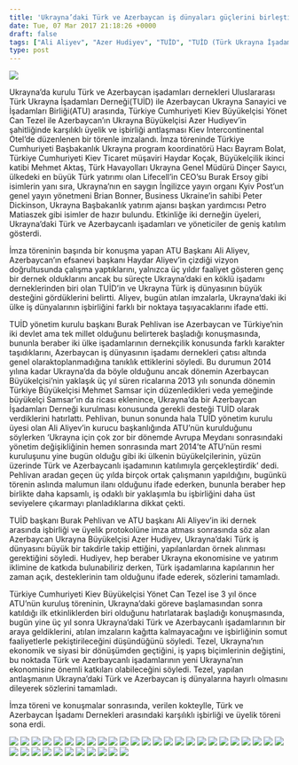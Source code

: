 ```yaml
---
title: 'Ukrayna’daki Türk ve Azerbaycan iş dünyaları güçlerini birleştirdi'
date: Tue, 07 Mar 2017 21:18:26 +0000
draft: false
tags: ["Ali Aliyev", "Azer Hudiyev", "TUİD", "TUİD (Türk Ukrayna İşadamları Derneği)", "Ukrayna", "Ukrayna Azerbaycan iş dünyası", "Ukrayna Türk İş Dünyası", "Ukrayna Türk Toplumu", "Yönet Can Tezel"]
type: post
---
```


![](http://burakpehlivan.org/wp-content/uploads/2017/03/IMG_8737-70-Копировать-1.jpg)




Ukrayna’da kurulu Türk ve Azerbaycan işadamları dernekleri Uluslararası Türk Ukrayna İşadamları Derneği(TUİD) ile Azerbaycan Ukrayna Sanayici ve İşadamları Birliği(ATU) arasında, Türkiye Cumhuriyeti Kiev Büyükelçisi Yönet Can Tezel ile Azerbaycan’ın Ukrayna Büyükelçisi Azer Hudiyev’in şahitliğinde karşılıklı üyelik ve işbirliği antlaşması Kiev Intercontinental Otel’de düzenlenen bir törenle imzalandı. İmza töreninde Türkiye Cumhuriyeti Başbakanlık Ukrayna program koordinatörü Hacı Bayram Bolat, Türkiye Cumhuriyeti Kiev Ticaret müşaviri Haydar Koçak, Büyükelçilik ikinci katibi Mehmet Aktaş, Türk Havayolları Ukrayna Genel Müdürü Dinçer Sayıcı, ülkedeki en büyük Türk yatırımı olan Lifecell’in CEO’su Burak Ersoy gibi isimlerin yanı sıra, Ukrayna’nın en saygın İngilizce yayın organı Kyiv Post’un genel yayın yönetmeni Brian Bonner, Business Ukraine’in sahibi Peter Dickinson, Ukrayna Başbakanlık yatırım ajansı başkan yardımcısı Petro Matiaszek gibi isimler de hazır bulundu. Etkinliğe iki derneğin üyeleri, Ukrayna’daki Türk ve Azerbaycanlı işadamları ve yöneticiler de geniş katılım gösterdi.




İmza töreninin başında bir konuşma yapan ATU Başkanı Ali Aliyev, Azerbaycan’ın efsanevi başkanı Haydar Aliyev’in çizdiği vizyon doğrultusunda çalışma yaptıklarını, yalnızca üç yıldır faaliyet gösteren genç bir dernek olduklarını ancak bu süreçte Ukrayna’daki en köklü işadamı derneklerinden biri olan TUİD’in ve Ukrayna Türk iş dünyasının büyük desteğini gördüklerini belirtti. Aliyev, bugün atılan imzalarla, Ukrayna’daki iki ülke iş dünyalarının işbirliğini farklı bir noktaya taşıyacaklarını ifade etti.




TUİD yönetim kurulu başkanı Burak Pehlivan ise Azerbaycan ve Türkiye’nin iki devlet ama tek millet olduğunu belirterek başladığı konuşmasında, bununla beraber iki ülke işadamlarının dernekçilik konusunda farklı karakter taşıdıklarını, Azerbaycan iş dünyasının işadamı dernekleri çatısı altında genel olaraktoplanmadığına tanıklık ettiklerini söyledi. Bu durumun 2014 yılına kadar Ukrayna’da da böyle olduğunu ancak dönemin Azerbaycan Büyükelçisi’nin yaklaşık üç yıl süren ricalarına 2013 yılı sonunda dönemin Türkiye Büyükelçisi Mehmet Samsar için düzenledikleri veda yemeğinde büyükelçi Samsar’ın da ricası eklenince, Ukrayna’da bir Azerbaycan İşadamları Derneği kurulması konusunda gerekli desteği TUİD olarak verdiklerini hatırlattı. Pehlivan, bunun sonunda hala TUİD yönetim kurulu üyesi olan Ali Aliyev’in kurucu başkanlığında ATU’nün kurulduğunu söylerken ‘Ukrayna için çok zor bir dönemde Avrupa Meydanı sonrasındaki yönetim değişikliğinin hemen sonrasında mart 2014’te ATU’nün resmi kuruluşunu yine bugün olduğu gibi iki ülkenin büyükelçilerinin, yüzün üzerinde Türk ve Azerbaycanlı işadamının katılımıyla gerçekleştirdik’ dedi. Pehlivan aradan geçen üç yılda birçok ortak çalışmanın yapıldığını, bugünkü törenin aslında malumun ilanı olduğunu ifade ederken, bununla beraber hep birlikte daha kapsamlı, iş odaklı bir yaklaşımla bu işbirliğini daha üst seviyelere çıkarmayı planladıklarına dikkat çekti.




TUİD başkanı Burak Pehlivan ve ATU başkanı Ali Aliyev’in iki dernek arasında işbirliği ve üyelik protokolüne imza atması sonrasında söz alan Azerbaycan Ukrayna Büyükelçisi Azer Hudiyev, Ukrayna’daki Türk iş dünyasını büyük bir takdirle takip ettiğini, yapılanlardan örnek alınması gerektiğini söyledi. Hudiyev, hep beraber Ukrayna ekonomisine ve yatırım iklimine de katkıda bulunabiliriz derken, Türk işadamlarına kapılarının her zaman açık, desteklerinin tam olduğunu ifade ederek, sözlerini tamamladı.




Türkiye Cumhuriyeti Kiev Büyükelçisi Yönet Can Tezel ise 3 yıl önce ATU’nün kuruluş töreninin, Ukrayna’daki göreve başlamasından sonra katıldığı ilk etkinliklerden biri olduğunu hatırlatarak başladığı konuşmasında, bugün yine üç yıl sonra Ukrayna’daki Türk ve Azerbaycanlı işadamlarının bir araya geldiklerini, atılan imzaların kağıtta kalmayacağını ve işbirliğinin somut faaliyetlerle pekiştirileceğini düşündüğünü söyledi. Tezel, Ukrayna’nın ekonomik ve siyasi bir dönüşümden geçtiğini, iş yapış biçimlerinin değiştini, bu noktada Türk ve Azerbaycanlı işadamlarının yeni Ukrayna’nın ekonomisine önemli katkıları olabileceğini söyledi. Tezel, yapılan antlaşmanın Ukrayna’daki Türk ve Azerbaycan iş dünyalarına hayırlı olmasını dileyerek sözlerini tamamladı.




İmza töreni ve konuşmalar sonrasında, verilen kokteylle, Türk ve Azerbaycan İşadamı Dernekleri arasındaki karşılıklı işbirliği ve üyelik töreni sona erdi.




![](http://burakpehlivan.org/wp-content/uploads/2017/03/IMG_8593-6-Копировать.jpg) ![](http://burakpehlivan.org/wp-content/uploads/2017/03/IMG_8595-8-Копировать.jpg) ![](http://burakpehlivan.org/wp-content/uploads/2017/03/IMG_8597-9-Копировать.jpg) ![](http://burakpehlivan.org/wp-content/uploads/2017/03/IMG_8610-13-Копировать.jpg) ![](http://burakpehlivan.org/wp-content/uploads/2017/03/IMG_8617-17-Копировать.jpg) ![](http://burakpehlivan.org/wp-content/uploads/2017/03/IMG_8621-19-Копировать.jpg) ![](http://burakpehlivan.org/wp-content/uploads/2017/03/IMG_8636-27-Копировать.jpg) ![](http://burakpehlivan.org/wp-content/uploads/2017/03/IMG_8639-30-Копировать.jpg) ![](http://burakpehlivan.org/wp-content/uploads/2017/03/IMG_8650-35-Копировать.jpg) ![](http://burakpehlivan.org/wp-content/uploads/2017/03/IMG_8656-38-Копировать.jpg) ![](http://burakpehlivan.org/wp-content/uploads/2017/03/IMG_8657-39-Копировать.jpg) ![](http://burakpehlivan.org/wp-content/uploads/2017/03/IMG_8670-45-Копировать.jpg) ![](http://burakpehlivan.org/wp-content/uploads/2017/03/IMG_8673-47-Копировать.jpg) ![](http://burakpehlivan.org/wp-content/uploads/2017/03/IMG_8676-49-Копировать.jpg) ![](http://burakpehlivan.org/wp-content/uploads/2017/03/IMG_8683-52-Копировать.jpg) ![](http://burakpehlivan.org/wp-content/uploads/2017/03/IMG_8700-58-Копировать.jpg) ![](http://burakpehlivan.org/wp-content/uploads/2017/03/IMG_8718-62-Копировать.jpg) ![](http://burakpehlivan.org/wp-content/uploads/2017/03/IMG_8737-70-Копировать.jpg) ![](http://burakpehlivan.org/wp-content/uploads/2017/03/IMG_8744-73-Копировать.jpg) ![](http://burakpehlivan.org/wp-content/uploads/2017/03/IMG_8754-76-Копировать.jpg) ![](http://burakpehlivan.org/wp-content/uploads/2017/03/IMG_8759-79-Копировать.jpg) ![](http://burakpehlivan.org/wp-content/uploads/2017/03/IMG_8780-96-Копировать.jpg) ![](http://burakpehlivan.org/wp-content/uploads/2017/03/IMG_8782-98-Копировать.jpg) ![](http://burakpehlivan.org/wp-content/uploads/2017/03/IMG_8794-108-Копировать.jpg) ![](http://burakpehlivan.org/wp-content/uploads/2017/03/IMG_8798-111-Копировать.jpg)  ![](http://burakpehlivan.org/wp-content/uploads/2017/03/IMG_8812-120-Копировать.jpg) ![](http://burakpehlivan.org/wp-content/uploads/2017/03/IMG_8817-125-Копировать.jpg) ![](http://burakpehlivan.org/wp-content/uploads/2017/03/IMG_8819-126-Копировать.jpg) ![](http://burakpehlivan.org/wp-content/uploads/2017/03/IMG_8832-132-Копировать.jpg) ![](http://burakpehlivan.org/wp-content/uploads/2017/03/IMG_8835-134-Копировать.jpg) ![](http://burakpehlivan.org/wp-content/uploads/2017/03/IMG_8838-136-Копировать.jpg) ![](http://burakpehlivan.org/wp-content/uploads/2017/03/IMG_8841-137-Копировать.jpg) ![](http://burakpehlivan.org/wp-content/uploads/2017/03/IMG_8843-139-Копировать.jpg) ![](http://burakpehlivan.org/wp-content/uploads/2017/03/IMG_8846-140-Копировать.jpg) ![](http://burakpehlivan.org/wp-content/uploads/2017/03/IMG_8850-142-Копировать.jpg) ![](http://burakpehlivan.org/wp-content/uploads/2017/03/IMG_8853-144-Копировать.jpg)
